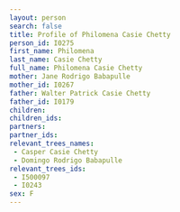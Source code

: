 ```yaml
---
layout: person
search: false
title: Profile of Philomena Casie Chetty
person_id: I0275
first_name: Philomena
last_name: Casie Chetty
full_name: Philomena Casie Chetty
mother: Jane Rodrigo Babapulle
mother_id: I0267
father: Walter Patrick Casie Chetty
father_id: I0179
children:
children_ids:
partners:
partner_ids:
relevant_trees_names:
 - Casper Casie Chetty
 - Domingo Rodrigo Babapulle
relevant_trees_ids:
 - I500097
 - I0243
sex: F
---
```


